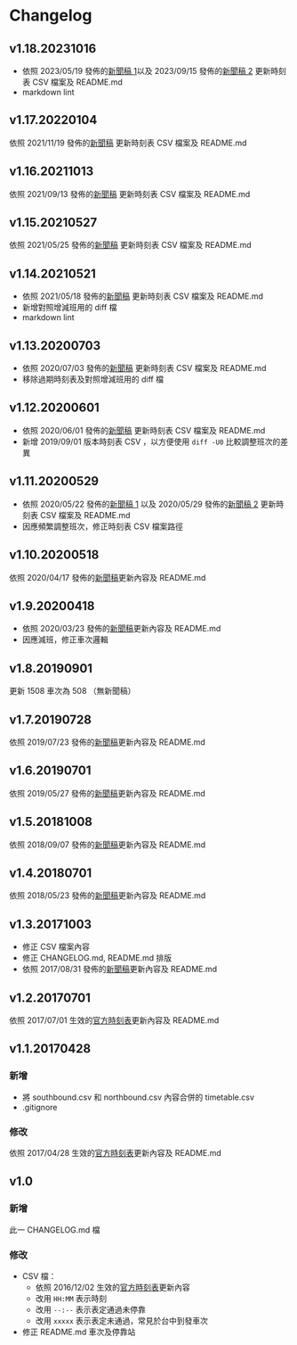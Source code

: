 # Changelog

## v1.18.20231016

* 依照 2023/05/19 發佈的[新聞稿 1](https://www.thsrc.com.tw/ArticleContent/1a38bc3b-40ec-4b0e-a67f-642417bfc563)以及 2023/09/15 發佈的[新聞稿 2](https://www.thsrc.com.tw/ArticleContent/1b4a81c2-2442-4993-bb07-848ccb0aac0a) 更新時刻表 CSV 檔案及 README.md
* markdown lint

## v1.17.20220104

依照 2021/11/19 發佈的[新聞稿](https://www.thsrc.com.tw/ArticleContent/fed12f98-8200-4747-a0ab-b9b22425f7a6) 更新時刻表 CSV 檔案及 README.md

## v1.16.20211013

依照 2021/09/13 發佈的[新聞稿](https://www.thsrc.com.tw/ArticleContent/464ab7d6-b5f3-4484-a178-46f48395c0e4) 更新時刻表 CSV 檔案及 README.md

## v1.15.20210527

依照 2021/05/25 發佈的[新聞稿](https://www.thsrc.com.tw/ArticleContent/8ff8baf6-5b74-4a46-889c-37a0be532d6e) 更新時刻表 CSV 檔案及 README.md

## v1.14.20210521

* 依照 2021/05/18 發佈的[新聞稿](https://www.thsrc.com.tw/ArticleContent/61b0d3ba-2bd3-4c2f-b879-f427ffc179bb) 更新時刻表 CSV 檔案及 README.md
* 新增對照增減班用的 diff 檔
* markdown lint

## v1.13.20200703

* 依照 2020/07/03 發佈的[新聞稿](https://www.thsrc.com.tw/ArticleContent/201e511c-e9d9-44a5-8f45-c5d349726fe7) 更新時刻表 CSV 檔案及 README.md
* 移除過期時刻表及對照增減班用的 diff 檔

## v1.12.20200601

* 依照 2020/06/01 發佈的[新聞稿](https://www.thsrc.com.tw/tw/News/Detail/f83fc041-267f-4ed3-b4ac-ecf3b93308cd/4) 更新時刻表 CSV 檔案及 README.md
* 新增 2019/09/01 版本時刻表 CSV ，以方便使用 `diff -U0` 比較調整班次的差異

## v1.11.20200529

* 依照 2020/05/22 發佈的[新聞稿 1](https://www.thsrc.com.tw/tw/News/Detail/eba50b82-103e-4d4b-ad0f-94b36e8279a4/2) 以及 2020/05/29 發佈的[新聞稿 2](http://www.thsrc.com.tw/tw/News/Detail/c1f69455-7846-48ed-bc6e-8aee556e8c3a/2) 更新時刻表 CSV 檔案及 README.md
* 因應頻繁調整班次，修正時刻表 CSV 檔案路徑

## v1.10.20200518

依照 2020/04/17 發佈的[新聞稿](https://www.thsrc.com.tw/tw/News/Detail/502bb127-4b47-45ef-8059-f80c2ce1f72f/2)更新內容及 README.md

## v1.9.20200418

* 依照 2020/03/23 發佈的[新聞稿](https://www.thsrc.com.tw/tw/News/Detail/b6d8f546-984e-42af-99d0-3ace38a9555d/15)更新內容及 README.md
* 因應減班，修正車次邏輯

## v1.8.20190901

更新 1508 車次為 508 （無新聞稿）

## v1.7.20190728

依照 2019/07/23 發佈的[新聞稿](https://www.thsrc.com.tw/tw/News/Detail/7026b831-d491-46cd-b38f-3b3dc65abca3/4)更新內容及 README.md

## v1.6.20190701

依照 2019/05/27 發佈的[新聞稿](http://www.thsrc.com.tw/tw/News/Detail/8bec2026-a098-40a6-a16b-c06515c68f04/7)更新內容及 README.md

## v1.5.20181008

依照 2018/09/07 發佈的[新聞稿](http://www.thsrc.com.tw/tw/News/Detail/c4412e0b-668e-4d5e-9591-ede53c23ef6c/3)更新內容及 README.md

## v1.4.20180701

依照 2018/05/23 發佈的[新聞稿](http://www.thsrc.com.tw/tw/News/Detail/a7f8e8a1-c219-425c-bc5d-a3a112f0814c/4)更新內容及 README.md

## v1.3.20171003

* 修正 CSV 檔案內容
* 修正 CHANGELOG.md, README.md 排版
* 依照 2017/08/31 發佈的[新聞稿](http://www.thsrc.com.tw/tw/News/Detail/b9312bcd-1e27-4266-b5c1-acb4b9bc2a81/2)更新內容及 README.md

## v1.2.20170701

依照 2017/07/01 生效的[官方時刻表](http://www.thsrc.com.tw/UploadFiles/TicketFile/aaaed025-1f36-4a54-afa5-31b642847142.pdf)更新內容及 README.md

## v1.1.20170428

### 新增

* 將 southbound.csv 和 northbound.csv 內容合併的 timetable.csv
* .gitignore

### 修改

依照 2017/04/28 生效的[官方時刻表](http://www.thsrc.com.tw/UploadFiles/TicketFile/1dd47e19-7ff5-485d-9b99-d9eea5ea77a8.pdf)更新內容及 README.md

## v1.0

### 新增

此一 CHANGELOG.md 檔

### 修改

* CSV 檔：
  * 依照 2016/12/02 生效的[官方時刻表](http://www.thsrc.com.tw/UploadFiles/TicketFile/a61ad3a0-7961-4b42-89c2-835cab008c90.pdf)更新內容
  * 改用 `HH:MM` 表示時刻
  * 改用 `--:--` 表示表定通過未停靠
  * 改用 `xxxxx` 表示表定未通過，常見於台中到發車次
* 修正 README.md 車次及停靠站
